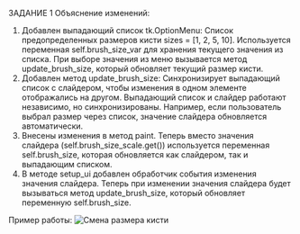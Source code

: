 ЗАДАНИЕ 1
Объяснение изменений:
1. Добавлен выпадающий список tk.OptionMenu:
Список предопределенных размеров кисти sizes = [1, 2, 5, 10].
Используется переменная self.brush_size_var для хранения текущего значения из списка.
При выборе значения из меню вызывается метод update_brush_size, который обновляет текущий размер кисти.
2. Добавлен метод update_brush_size:
Синхронизирует выпадающий список с слайдером, чтобы изменения в одном элементе отображались на другом.
Выпадающий список и слайдер работают независимо, но синхронизированы. Например, если пользователь выбрал размер через список, значение слайдера обновляется автоматически.
3. Внесены изменения в метод paint.
Теперь вместо значения слайдера (self.brush_size_scale.get()) используется переменная self.brush_size, которая обновляется как слайдером, так и выпадающим списком.
4. В методе setup_ui добавлен обработчик события изменения значения слайдера.
Теперь при изменении значения слайдера будет вызываться метод update_brush_size, который обновляет переменную self.brush_size.

Пример работы:
![Смена размера кисти](https://github.com/user-attachments/assets/8f2c919b-fe7a-44bb-b1e3-d7a903709e05)
